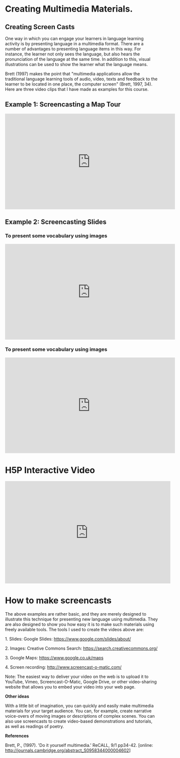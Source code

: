 <h1>Creating Multimedia Materials.</h1>
<h2>Creating Screen Casts</h2> 
<p>One way in which you can engage your learners in language learning activity is by presenting language in a multimedia format. There are a number of advantages to presenting language items in this way. For instance, the learner not only sees the language, but also hears the pronunciation of the language at the same time. In addition to this, visual illustrations can be used to show the learner what the language means.</p>

<p>Brett (1997) makes the point that "multimedia applications allow the traditional language learning tools of audio, video, texts and feedback to the learner to be located in one place, the computer screen" (Brett, 1997, 34).
Here are three video clips that I have made as examples for this course.</p>

<h2>Example 1: Screencasting a Map Tour</h2>
<iframe width="560" height="315" src="https://www.youtube.com/embed/A8o3ViIHrPY?rel=0" frameborder="0" allowfullscreen></iframe>

<h2>Example 2: Screencasting Slides</h2>
<h3>To present some vocabulary using images</h3>
<iframe width="560" height="315" src="https://www.youtube.com/embed/RRRnZIXocN0?rel=0" frameborder="0" allowfullscreen></iframe>

<h3>To present some vocabulary using images</h3>
<iframe width="560" height="315" src="https://www.youtube.com/embed/jW7tt0Ut3dM?rel=0" frameborder="0" allowfullscreen></iframe>
 
<h1>H5P Interactive Video</h1>
<iframe src="https://h5p.org/h5p/embed/145136" width="545" height="337" frameborder="0" allowfullscreen="allowfullscreen"></iframe><script src="https://h5p.org/sites/all/modules/h5p/library/js/h5p-resizer.js" charset="UTF-8"></script>

<h1>How to make screencasts</h1>
<p>The above examples are rather basic, and they are merely designed to illustrate this technique for presenting new language using multimedia. They are also designed to show you how easy it is to make such materials using freely available tools. The tools I used to create the videos above are:</p>
<p>1. Slides: Google Slides: <a href="https://www.google.com/slides/about/">https://www.google.com/slides/about/</a></p>
<p>2. Images: Creative Commons Search: <a href="https://search.creativecommons.org/">https://search.creativecommons.org/</a></p>
<p>3. Google Maps: <a href="https://www.google.co.uk/maps">https://www.google.co.uk/maps</a></p>
<p>4. Screen recording: <a href="http://www.screencast-o-matic.com/">http://www.screencast-o-matic.com/</a></p>
<p>Note: The easiest way to deliver your video on the web is to upload it to YouTube, Vimeo, Screencast-O-Matic, Google Drive, or other video-sharing website that allows you to embed your video into your web page.</p>
<p><strong>Other ideas</strong></p>
<p>With a little bit of imagination, you can quickly and easily make multimedia materials for your target audience. You can, for example, create narrative voice-overs of moving images or descriptions of complex scenes. You can also use screencasts to create video-based demonstrations and tutorials, as well as readings of poetry.</p>
<p><strong>References</strong></p>
<p>Brett, P., (1997). 'Do it yourself multimedia.' ReCALL, 9/1 pp34-42. [online: <a href="http://journals.cambridge.org/abstract_S0958344000004602">http://journals.cambridge.org/abstract_S0958344000004602</a>]</p>
